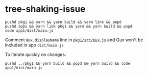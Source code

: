 # tree-shaking-issue

```
pushd pkg1 && yarn && yarn build && yarn link && popd
pushd app1 && yarn link pkg1 && yarn && yarn build && popd
code app1/dist/main.js
```


Comment `Qux.displayName` line in [`pkg1/src/Qux.js`](pkg1/src/Qux.js) and Qux won't be included in app `dist/main.js`

To iterate quickly on changes:

```
pushd ../pkg1 && yarn build && popd && yarn build && code app1/dist/main.js
```